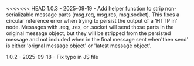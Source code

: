 <<<<<<< HEAD
1.0.3 - 2025-09-19 - Add helper function to strip non-serializable message parts (msg.req, msg.res, msg.socket).  This fixes a circular reference error when trying to persist the output of a 'HTTP in' node.  Messages with .req, .res, or .socket will send those parts in the original message object, but they will be stripped from the persisted message and not included when in the final message sent when'then send' is either 'orignal message object' or 'latest message object'.

1.0.2 - 2025-09-18 - Fix typo in JS file

